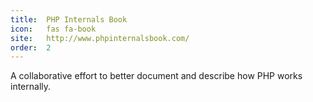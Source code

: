 ```yaml
---
title:  PHP Internals Book        
icon:   fas fa-book              
site:   http://www.phpinternalsbook.com/
order:  2                    
---
```


A collaborative effort to better document and describe how PHP works internally.
